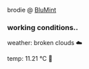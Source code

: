 brodie @ [BluMint](https://www.linkedin.com/company/blumint-io/)

<!--weather_start-->
### working conditions..

weather: broken clouds ☁️

temp: 11.21 °C 👕

<!--weather_end-->
